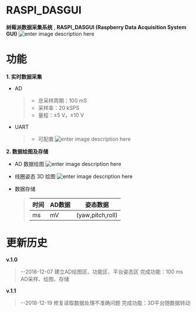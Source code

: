 # RASPI_DASGUI

**树莓派数据采集系统** , **RASPI_DASGUI (Raspberry Data Acquisition System GUI)**
![enter image description here](https://lh3.googleusercontent.com/Qov-35b-1oHqtha6xiHo90ykOG579XgfSf0ERj-g0NrJpr6nRy8LNwjhgOBJ8zXSCj7OBwBZudw)

# 功能

**1. 实时数据采集**

 - AD
	> - 总采样周期：100 mS
	 >- 采样率：20 kSPS
	 >- 量程：±5 V，±10 V

 - UART
	> - 可配置
	![enter image description here](https://lh3.googleusercontent.com/uhtWSH3f_3p-i1_2E0vp2Qu30NQV7Vn8ok4HBvjo1KQ9Bc4aox9FJ3al23C57j-XD35B-m0xmkM)

**2. 数据绘图及存储**

 - AD 数据绘图
 ![enter image description here](https://lh3.googleusercontent.com/0G5cH2K5k-AgqMkD5xkHlRllg2GSXVi9pmZ9UuG-76TTq775HsTfK-Hyw2H7smQHa95wpbFfESY)
 
 - 线圈姿态 3D 绘图
 ![enter image description here](https://lh3.googleusercontent.com/uoihoyFhTpofuTDB0_GyjKn3tcqXqdZGyevKjc70kshn7v7ryu07lrfbxE4JagTXqGMzo-VXpm4)
 
 - 数据存储
	 >| 时间 | AD数据 | 姿态数据 |
	 >| ----- | --------- | ----------- |
	 >|  ms  |      mV    | (yaw,pitch,roll) |


# 更新历史

**v.1.0**	
> --2018-12-07
> 建立AD绘图区、功能区、平台姿态区
> 完成功能：100 ms AD采样、绘图、存储

**v.1.1**
>--2018-12-19
>修复读取数据处理不准确问题
>完成功能：3D平台随数据转动

<!--stackedit_data:
eyJoaXN0b3J5IjpbLTc0MjQ5MTM2NSwtMTg2ODY2ODI4MiwtMT
Q1OTAxNjY2MV19
-->